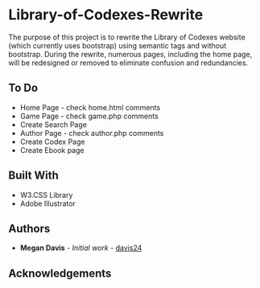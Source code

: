 # Library-of-Codexes-Rewrite

The purpose of this project is to rewrite the Library of Codexes website (which currently uses bootstrap) using semantic tags and without bootstrap. During the rewrite, numerous pages, including the home page, will be redesigned or removed to eliminate confusion and redundancies.

## To Do

* Home Page - check home.html comments
* Game Page - check game.php comments 
* Create Search Page
* Author Page - check author.php comments
* Create Codex Page
* Create Ebook page


## Built With

* W3.CSS Library
* Adobe Illustrator

## Authors

* **Megan Davis** - *Initial work* - [davis24](https://github.com/davis24)

## Acknowledgements

